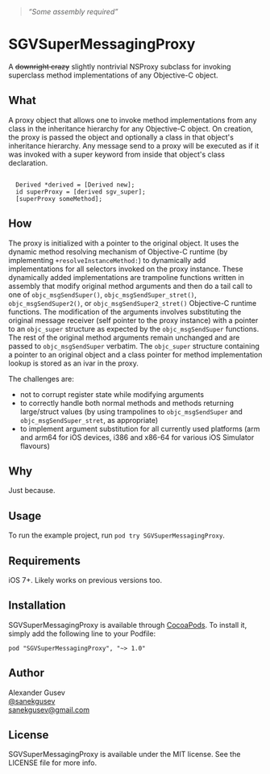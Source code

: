 > *“Some assembly required”*

# SGVSuperMessagingProxy

A ~~downright crazy~~ slightly nontrivial NSProxy subclass for invoking superclass method implementations of any Objective-C object.

## What

A proxy object that allows one to invoke method implementations from any class in the inheritance hierarchy for any Objective-C object.
On creation, the proxy is passed the object and optionally a class in that object's inheritance hierarchy.
Any message send to a proxy will be executed as if it was invoked with a super keyword from inside that object's class declaration.

```objc
  
  Derived *derived = [Derived new];
  id superProxy = [derived sgv_super];
  [superProxy someMethod];

```

## How

The proxy is initialized with a pointer to the original object. It uses the dynamic method resolving mechanism of Objective-C runtime (by implementing `+resolveInstanceMethod:`) to dynamically add implementations for all selectors invoked on the proxy instance. 
These dynamically added implementations are trampoline functions written in assembly that modify original method arguments and then do a tail call to one of `objc_msgSendSuper()`, `objc_msgSendSuper_stret()`, `objc_msgSendSuper2()`, or `objc_msgSendSuper2_stret()` Objective-C runtime functions. 
The modification of the arguments involves substituting the original message receiver (self pointer to the proxy instance) with a pointer to an `objc_super` structure as expected by the `objc_msgSendSuper` functions. The rest of the original method arguments remain unchanged and are passed to `objc_msgSendSuper` verbatim.
The `objc_super` structure containing a pointer to an original object and a class pointer for method implementation lookup is stored as an ivar in the proxy.

The challenges are:
- not to corrupt register state while modifying arguments
- to correctly handle both normal methods and methods returning large/struct values (by using trampolines to `objc_msgSendSuper` and `objc_msgSendSuper_stret`, as appropriate)
- to implement argument substitution for all currently used platforms (arm and arm64 for iOS devices, i386 and x86-64 for various iOS Simulator flavours)

## Why

Just because.

## Usage

To run the example project, run `pod try SGVSuperMessagingProxy`.

## Requirements

iOS 7+. Likely works on previous versions too.

## Installation

SGVSuperMessagingProxy is available through [CocoaPods](http://cocoapods.org). To install
it, simply add the following line to your Podfile:

    pod "SGVSuperMessagingProxy", "~> 1.0"

## Author

Alexander Gusev  
[@sanekgusev](https://twitter.com/sanekgusev)  
[sanekgusev@gmail.com](mailto:sanekgusev@gmail.com)

## License

SGVSuperMessagingProxy is available under the MIT license. See the LICENSE file for more info.

